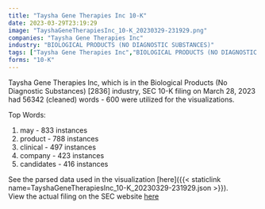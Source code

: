 ```yaml
---
title: "Taysha Gene Therapies Inc 10-K"
date: 2023-03-29T23:19:29
image: "TayshaGeneTherapiesInc_10-K_20230329-231929.png"
companies: "Taysha Gene Therapies Inc"
industry: "BIOLOGICAL PRODUCTS (NO DIAGNOSTIC SUBSTANCES)"
tags: ["Taysha Gene Therapies Inc","BIOLOGICAL PRODUCTS (NO DIAGNOSTIC SUBSTANCES)","03-28-2023","10-K"]
forms: "10-K"
---
```

Taysha Gene Therapies Inc, which is in the Biological Products (No Diagnostic Substances) [2836] industry, SEC 10-K filing on March 28, 2023 had 56342 (cleaned) words - 600 were utilized for the visualizations.

Top Words:
1. may - 833 instances
2. product - 788 instances
3. clinical - 497 instances
4. company - 423 instances
5. candidates - 416 instances


See the parsed data used in the visualization [here]({{< staticlink name=TayshaGeneTherapiesInc_10-K_20230329-231929.json >}}).  
View the actual filing on the SEC website [here](https://www.sec.gov/Archives/edgar/data/1806310/0000950170-23-010343.txt)